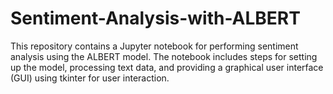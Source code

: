 # Sentiment-Analysis-with-ALBERT
This repository contains a Jupyter notebook for performing sentiment analysis using the ALBERT model. The notebook includes steps for setting up the model, processing text data, and providing a graphical user interface (GUI) using tkinter for user interaction.
